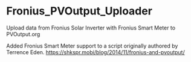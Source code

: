 # Fronius_PVOutput_Uploader
Upload data from Fronius Solar Inverter with Fronius Smart Meter to PVOutput.org

Added Fronius Smart Meter support to a script originally authored by Terrence Eden. 
https://shkspr.mobi/blog/2014/11/fronius-and-pvoutput/



